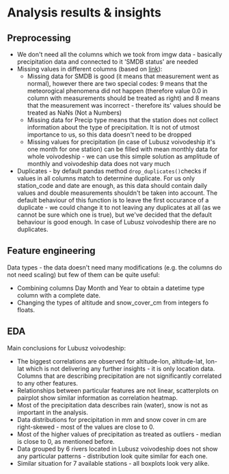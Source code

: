 # Analysis results & insights

## Preprocessing
- We don't need all the columns which we took from imgw data - basically precipitation data and connected to it 'SMDB status' are needed
- Missing values in different columns (based on [link](https://danepubliczne.imgw.pl/data/dane_pomiarowo_obserwacyjne/dane_meteorologiczne/Opis.txt)):
    - Missing data for SMDB is good (it means that measurement went as normal), however there are two special codes: 9 means that the meteorogical phenomena did not happen (therefore value 0.0 in column with measurements should be treated as right) and 8 means that the measurement was incorrect - therefore its' values should be treated as NaNs (Not a Numbers)
    - Missing data for Precip type means that the station does not collect information about the type of precipitation. It is not of utmost importance to us, so this data doesn't need to be dropped
    - Missing values for precipitation (in case of Lubusz voivodeship it's one month for one station) can be filled with mean monthly data for whole voivodeship - we can use this simple solution as amplitude of monthly and voivodeship data does not vary much
- Duplicates - by default pandas method `drop_duplicates()`checks if values in all columns match to determine duplicate. For us only station_code and date are enough, as this data should contain daily values and double measurements shouldn't be taken into account. The default behaviour of this function is to leave the first occurance of a duplicate - we could change it to not leaving any duplicates at all (as we cannot be sure which one is true), but we've decided that the default behaviour is good enough. In case of Lubusz voivodeship there are no duplicates.

## Feature engineering
Data types - the data doesn't need many modifications (e.g. the columns do not need scaling) but few of them can be quite useful:
- Combining columns Day Month and Year to obtain a datetime type column with a complete date.
- Changing the types of altitude and snow_cover_cm from integers fo floats.

## EDA
Main conclusions for Lubusz voivodeship:
- The biggest correlations are observed for altitude-lon, altitude-lat, lon-lat which is not delivering any further insights - it is only location data. Columns that are describing precipitation are not significantly correlated to any other features.
- Relationships between particular features are not linear, scatterplots on pairplot show similar information as correlation heatmap.
- Most of the precipitation data describes rain (water), snow is not as important in the analysis.
- Data distributions for precipitation in mm and snow cover in cm are right-skewed - most of the values are close to 0. 
- Most of the higher values of precipitation as treated as outliers - median is close to 0, as mentioned before.
- Data grouped by 6 rivers located in Lubusz voivodeship does not show any particular patterns - distribution look quite similar for each one.
- Similar situation for 7 available stations - all boxplots look very alike.



